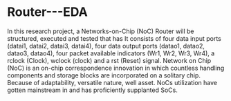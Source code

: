 # Router---EDA
In this research project, a Networks-on-Chip (NoC) Router will be structured, executed and tested that has It consists of four data input ports (datai1, datai2, datai3, datai4), four data output ports (datao1, datao2, datao3, datao4), four packet available indicators (Wr1, Wr2, Wr3, Wr4), a rclock (Clock), wclock (clock) and a rst (Reset) signal. Network on Chip (NoC) is an on-chip correspondence innovation in which countless handling components and storage blocks are incorporated on a solitary chip. Because of adaptability, versatile nature, well asset. NoCs utilization have gotten mainstream in and has proficiently supplanted SoCs.

